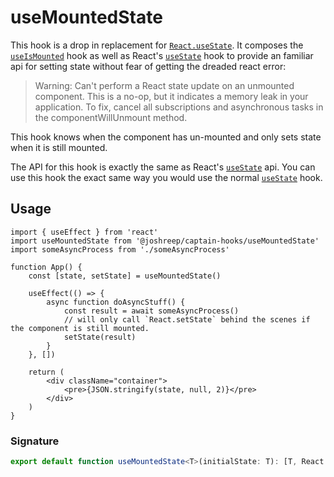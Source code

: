 # useMountedState

This hook is a drop in replacement for [`React.useState`](https://reactjs.org/docs/hooks-state.html). It composes the [`useIsMounted`](../useIsMounted/README.md) hook as well as React's [`useState`](https://reactjs.org/docs/hooks-state.html) hook to provide an familiar api for setting state without fear of getting the dreaded react error:

> Warning: Can't perform a React state update on an unmounted component.
> This is a no-op, but it indicates a memory leak in your application.
> To fix, cancel all subscriptions and asynchronous tasks in the componentWillUnmount
> method.

This hook knows when the component has un-mounted and only sets state when it is still mounted.

The API for this hook is exactly the same as React's [`useState`](https://reactjs.org/docs/hooks-state.html) api. You can use this hook the exact same way you would use the normal [`useState`](https://reactjs.org/docs/hooks-state.html) hook.

## Usage

```tsx
import { useEffect } from 'react'
import useMountedState from '@joshreep/captain-hooks/useMountedState'
import someAsyncProcess from './someAsyncProcess'

function App() {
    const [state, setState] = useMountedState()

    useEffect(() => {
        async function doAsyncStuff() {
            const result = await someAsyncProcess()
            // will only call `React.setState` behind the scenes if the component is still mounted.
            setState(result)
        }
    }, [])

    return (
        <div className="container">
            <pre>{JSON.stringify(state, null, 2)}</pre>
        </div>
    )
}
```

### Signature

```ts
export default function useMountedState<T>(initialState: T): [T, React.SetStateAction<T>]
```
